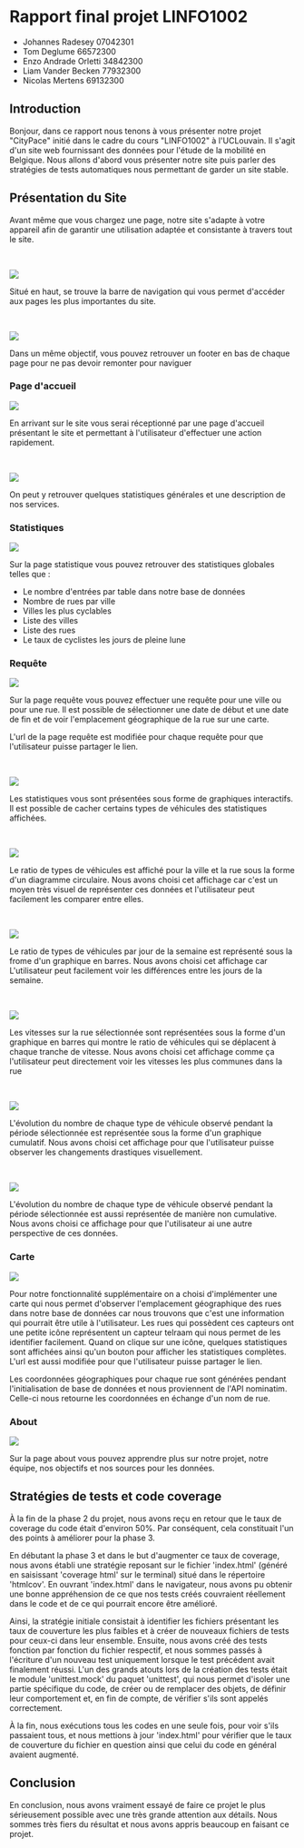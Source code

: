 # Rapport final projet LINFO1002
- Johannes Radesey 07042301
- Tom Deglume 66572300
- Enzo Andrade Orletti 34842300
- Liam Vander Becken 77932300
- Nicolas Mertens 69132300

## Introduction

Bonjour, dans ce rapport nous tenons à vous présenter notre projet "CityPace" initié dans le cadre du cours "LINFO1002" à l'UCLouvain. Il s'agit d'un site web fournissant des données pour l'étude de la mobilité en Belgique. Nous allons d'abord vous présenter notre site puis parler des stratégies de tests automatiques nous permettant de garder un site stable.

## Présentation du Site

Avant même que vous chargez une page, notre site s'adapte à votre appareil afin de garantir une utilisation adaptée et consistante à travers tout le site.

<br>

![](docs/rapport/navbar.png)

Situé en haut, se trouve la barre de navigation qui vous permet d'accéder aux pages les plus importantes du site.

<br>

![](docs/rapport/footer.png)

Dans un même objectif, vous pouvez retrouver un footer en bas de chaque page pour ne pas devoir remonter pour naviguer

### Page d'accueil

![](docs/rapport/acceuil1.png)

En arrivant sur le site vous serai réceptionné par une page d'accueil présentant le site et permettant à l'utilisateur d'effectuer une action rapidement.

<br>

![](docs/rapport/acceuil2.png)

On peut y retrouver quelques statistiques générales et une description de nos services.

### Statistiques
![](docs/rapport/statistiques.png)

Sur la page statistique vous pouvez retrouver des statistiques globales telles que :
- Le nombre d'entrées par table dans notre base de données
- Nombre de rues par ville
- Villes les plus cyclables
- Liste des villes
- Liste des rues
- Le taux de cyclistes les jours de pleine lune 

### Requête
![](docs/rapport/requete1.png)

Sur la page requête vous pouvez effectuer une requête pour une ville ou pour une rue. Il est possible de sélectionner une date de début et une date de fin et de voir l'emplacement géographique de la rue sur une carte.

L'url de la page requête est modifiée pour chaque requête pour que l'utilisateur puisse partager le lien.

<br>

![](docs/rapport/requete3.png)

Les statistiques vous sont présentées sous forme de graphiques interactifs. Il est possible de cacher certains types de véhicules des statistiques affichées.

<br>

![](docs/rapport/requete2.png)

Le ratio de types de véhicules est affiché pour la ville et la rue sous la forme d'un diagramme circulaire. Nous avons choisi cet affichage car c'est un moyen très visuel de représenter ces données et l'utilisateur peut facilement les comparer entre elles.

<br>

![](docs/rapport/requete4.png)

Le ratio de types de véhicules par jour de la semaine est représenté sous la frome d'un graphique en barres. Nous avons choisi cet affichage car L'utilisateur peut facilement voir les différences entre les jours de la semaine.

<br>

![](docs/rapport/requete5.png)

Les vitesses sur la rue sélectionnée sont représentées sous la forme d'un graphique en barres qui montre le ratio de véhicules qui se déplacent à chaque tranche de vitesse. Nous avons choisi cet affichage comme ça l'utilisateur peut directement voir les vitesses les plus communes dans la rue

<br>

![](docs/rapport/requete6.png)

L'évolution du nombre de chaque type de véhicule observé pendant la période sélectionnée est représentée sous la forme d'un graphique cumulatif. Nous avons choisi cet affichage pour que l'utilisateur puisse observer les changements drastiques visuellement.

<br>

![](docs/rapport/requete7.png)

L'évolution du nombre de chaque type de véhicule observé pendant la période sélectionnée est aussi représentée de manière non cumulative. Nous avons choisi ce affichage pour que l'utilisateur ai une autre perspective de ces données.

### Carte 

![](docs/rapport/carte.png)

Pour notre fonctionnalité supplémentaire on a choisi d'implémenter une carte qui nous permet d'observer l'emplacement géographique des rues dans notre base de données car nous trouvons que c'est une information qui pourrait être utile à l'utilisateur. Les rues qui possèdent ces capteurs ont une petite icône représentent un capteur telraam qui nous permet de les identifier facilement. Quand on clique sur une icône, quelques statistiques sont affichées ainsi qu'un bouton pour afficher les statistiques complètes. L'url est aussi modifiée pour que l'utilisateur puisse partager le lien.


Les coordonnées géographiques pour chaque rue sont générées pendant l'initialisation de base de données et nous proviennent de l'API nominatim. Celle-ci nous retourne les coordonnées en échange d'un nom de rue.


### About

![](docs/rapport/about.png)

Sur la page about vous pouvez apprendre plus sur notre projet, notre équipe, nos objectifs et nos sources pour les données.

## Stratégies de tests et code coverage

À la fin de la phase 2 du projet, nous avons reçu en retour que le taux de coverage du code était d'environ 50%. Par conséquent, cela constituait l'un des points à améliorer pour la phase 3.

En débutant la phase 3 et dans le but d'augmenter ce taux de coverage, nous avons établi une stratégie reposant sur le fichier 'index.html' (généré en saisissant 'coverage html' sur le terminal) situé dans le répertoire 'htmlcov'. En ouvrant 'index.html' dans le navigateur, nous avons pu obtenir une bonne appréhension de ce que nos tests créés couvraient réellement dans le code et de ce qui pourrait encore être amélioré.

Ainsi, la stratégie initiale consistait à identifier les fichiers présentant les taux de couverture les plus faibles et à créer de nouveaux fichiers de tests pour ceux-ci dans leur ensemble. Ensuite, nous avons créé des tests fonction par fonction du fichier respectif, et nous sommes passés à l'écriture d'un nouveau test uniquement lorsque le test précédent avait finalement réussi. L'un des grands atouts lors de la création des tests était le module 'unittest.mock' du paquet 'unittest', qui nous permet d'isoler une partie spécifique du code, de créer ou de remplacer des objets, de définir leur comportement et, en fin de compte, de vérifier s'ils sont appelés correctement.

À la fin, nous exécutions tous les codes en une seule fois, pour voir s'ils passaient tous, et nous mettions à jour 'index.html' pour vérifier que le taux de couverture du fichier en question ainsi que celui du code en général avaient augmenté.

## Conclusion

En conclusion, nous avons vraiment essayé de faire ce projet le plus sérieusement possible avec une très grande attention aux détails. Nous sommes très fiers du résultat et nous avons appris beaucoup en faisant ce projet.

